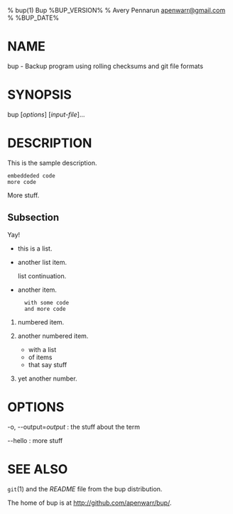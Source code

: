 % bup(1) Bup %BUP_VERSION%
% Avery Pennarun <apenwarr@gmail.com>
% %BUP_DATE%

# NAME

bup - Backup program using rolling checksums and git file formats

# SYNOPSIS

bup [*options*] [*input-file*]...

# DESCRIPTION

This is the sample description.

    embeddeded code
    more code
  
More stuff.

## Subsection

Yay!

- this is a list.

- another list item.

    list continuation.
    
- another item.

        with some code
        and more code

1. numbered item.

1. another numbered item.

    - with a list
    - of items
    - that say stuff

1. yet another number.

# OPTIONS

-o, --output=*output*
:   the stuff about the term

--hello
:   more stuff

# SEE ALSO

`git`(1) and the *README* file from the bup distribution.

The home of bup is at <http://github.com/apenwarr/bup/>.
